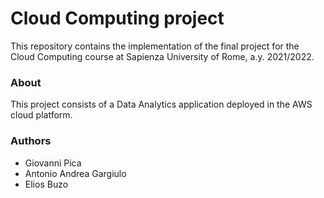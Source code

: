 # Cloud Computing project
This repository contains the implementation of the final project for the Cloud Computing course at Sapienza University of Rome, a.y. 2021/2022.

### About
This project consists of a Data Analytics application deployed in the AWS cloud platform.

### Authors
- Giovanni Pica
- Antonio Andrea Gargiulo
- Elios Buzo
